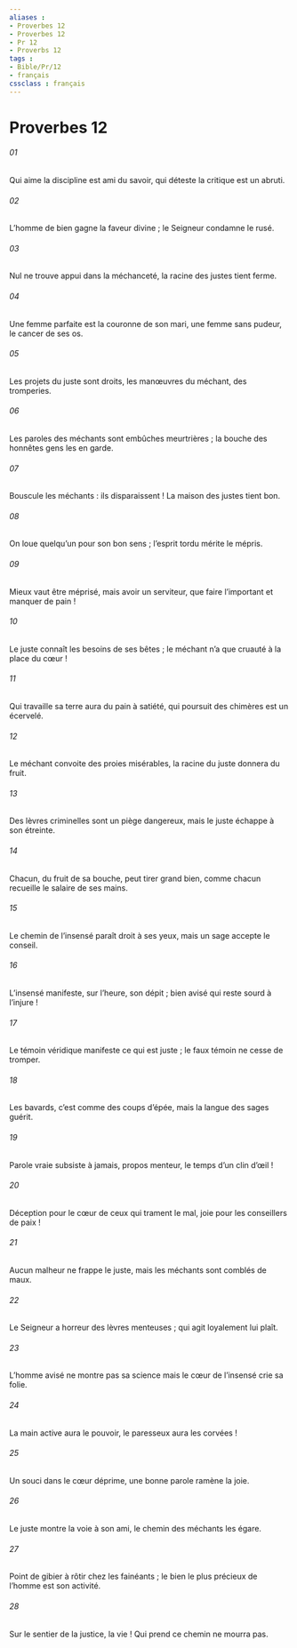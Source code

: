 ```yaml
---
aliases : 
- Proverbes 12
- Proverbes 12
- Pr 12
- Proverbs 12
tags : 
- Bible/Pr/12
- français
cssclass : français
---
```


# Proverbes 12

###### 01
Qui aime la discipline est ami du savoir,
qui déteste la critique est un abruti.
###### 02
L’homme de bien gagne la faveur divine ;
le Seigneur condamne le rusé.
###### 03
Nul ne trouve appui dans la méchanceté,
la racine des justes tient ferme.
###### 04
Une femme parfaite est la couronne de son mari,
une femme sans pudeur, le cancer de ses os.
###### 05
Les projets du juste sont droits,
les manœuvres du méchant, des tromperies.
###### 06
Les paroles des méchants sont embûches meurtrières ;
la bouche des honnêtes gens les en garde.
###### 07
Bouscule les méchants : ils disparaissent !
La maison des justes tient bon.
###### 08
On loue quelqu’un pour son bon sens ;
l’esprit tordu mérite le mépris.
###### 09
Mieux vaut être méprisé, mais avoir un serviteur,
que faire l’important et manquer de pain !
###### 10
Le juste connaît les besoins de ses bêtes ;
le méchant n’a que cruauté à la place du cœur !
###### 11
Qui travaille sa terre aura du pain à satiété,
qui poursuit des chimères est un écervelé.
###### 12
Le méchant convoite des proies misérables,
la racine du juste donnera du fruit.
###### 13
Des lèvres criminelles sont un piège dangereux,
mais le juste échappe à son étreinte.
###### 14
Chacun, du fruit de sa bouche, peut tirer grand bien,
comme chacun recueille le salaire de ses mains.
###### 15
Le chemin de l’insensé paraît droit à ses yeux,
mais un sage accepte le conseil.
###### 16
L’insensé manifeste, sur l’heure, son dépit ;
bien avisé qui reste sourd à l’injure !
###### 17
Le témoin véridique manifeste ce qui est juste ;
le faux témoin ne cesse de tromper.
###### 18
Les bavards, c’est comme des coups d’épée,
mais la langue des sages guérit.
###### 19
Parole vraie subsiste à jamais,
propos menteur, le temps d’un clin d’œil !
###### 20
Déception pour le cœur de ceux qui trament le mal,
joie pour les conseillers de paix !
###### 21
Aucun malheur ne frappe le juste,
mais les méchants sont comblés de maux.
###### 22
Le Seigneur a horreur des lèvres menteuses ;
qui agit loyalement lui plaît.
###### 23
L’homme avisé ne montre pas sa science
mais le cœur de l’insensé crie sa folie.
###### 24
La main active aura le pouvoir,
le paresseux aura les corvées !
###### 25
Un souci dans le cœur déprime,
une bonne parole ramène la joie.
###### 26
Le juste montre la voie à son ami,
le chemin des méchants les égare.
###### 27
Point de gibier à rôtir chez les fainéants ;
le bien le plus précieux de l’homme est son activité.
###### 28
Sur le sentier de la justice, la vie !
Qui prend ce chemin ne mourra pas.
